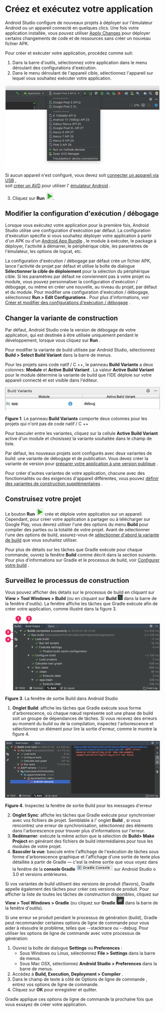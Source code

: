 
# Créez et exécutez votre application

Android Studio configure de nouveaux projets à déployer sur l'émulateur
Android ou un appareil connecté en quelques clics. Une fois votre
application installée, vous pouvez utiliser
[Apply Changes](https://developer.android.com/studio/run#apply-changes)
pour déployer certains changements de code et de ressources sans créer
un nouveau fichier APK.

Pour créer et exécuter votre application, procédez comme suit:

1. Dans la barre d'outils, sélectionnez votre application dans le menu
   déroulant des configurations d'exécution.
2. Dans le menu déroulant de l'appareil cible, sélectionnez l'appareil
    sur lequel vous souhaitez exécuter votre application.

![deploy-run-app](screenshots/deploy-run-app.png)

Si aucun appareil n'est configuré, vous devez soit [connecter un appareil via USB](https://developer.android.com/studio/run/device#connect) ,  
soit [créer un AVD](https://developer.android.com/studio/run/managing-avds#createavd) pour utiliser l' [émulateur Android](https://developer.android.com/studio/run/emulator) .

3.  Cliquez sur **Run**  ![execute](screenshots/execute.png).

## Modifier la configuration d'exécution / débogage

Lorsque vous exécutez votre application pour la première fois, Android
Studio utilise une configuration d'exécution par défaut. La
configuration d'exécution spécifie si vous souhaitez déployer votre
application à partir d'un APK ou d'un
[Android App Bundle](https://developer.android.com/guide/app-bundle) ,
le module à exécuter, le package à déployer, l'activité à démarrer, le
périphérique cible, les paramètres de l'émulateur, les options de
logcat, etc.

La configuration d'exécution / débogage par défaut crée un fichier APK,
lance l'activité de projet par défaut et utilise la boîte de dialogue
**Sélectionner la cible de déploiement** pour la sélection du
périphérique cible. Si les paramètres par défaut ne conviennent pas à
votre projet ou module, vous pouvez personnaliser la configuration
d'exécution / débogage, ou même en créer une nouvelle, au niveau du
projet, par défaut et du module. Pour modifier une configuration
d'exécution / débogage, sélectionnez **Run > Edit Configurations** . Pour plus d'informations, voir [Créer et modifier des
configurations d'exécution / débogage](https://developer.android.com/studio/run/rundebugconfig)
.

## Changer la variante de construction

<p>Par défaut, Android Studio crée la version de débogage de votre application,
 qui est destinée à être utilisée uniquement pendant le développement,
  lorsque vous cliquez sur <b>Run</b> .

Pour modifier la variante de build utilisée par Android Studio,
sélectionnez **Build > Select Build Variant** dans la barre de menus.

Pour les projets sans code natif / C ++, le panneau **Build Variants** a
deux colonnes: **Module** et **Active Build Variant** . La valeur
**Active Build Variant** pour le module détermine la variante de build
que l'IDE déploie sur votre appareil connecté et est visible dans
l'éditeur.</p>

![build-variants](screenshots/build-variants.png)
<p><b>Figure 1</b>. Le panneau <b>Build Variants</b> comporte deux colonnes pour
 les projets qui n'ont pas de code natif / C ++

Pour basculer entre les variantes, cliquez sur la cellule <b>Active Build Variant</b> active d'un module et choisissez la variante souhaitée
dans le champ de liste.</p>

Par défaut, les nouveaux projets sont configurés avec deux variantes de
build: une variante de débogage et de publication. Vous devez créer la
variante de version pour [préparer votre application à une version
publique](https://developer.android.com/studio/publish/preparing) .

Pour créer d'autres variantes de votre application, chacune avec des
fonctionnalités ou des exigences d'appareil différentes, vous pouvez
[définir des variantes de construction supplémentaires](https://developer.android.com/studio/build/build-variants) .</p>

## Construisez votre projet

Le bouton **Run** ![execute](screenshots/execute.png) crée et déploie
votre application sur un appareil. Cependant, pour créer votre
application à partager ou à télécharger sur Google Play, vous devrez
utiliser l'une des options du menu **Build** pour compiler des parties
ou la totalité de votre projet. Avant de sélectionner l'une des options
de build, assurez-vous de [sélectionner
d'abord la variante de build](https://developer.android.com/studio/run#changing-variant)
que vous souhaitez utiliser.

Pour plus de détails sur les tâches que Gradle exécute pour chaque
commande, ouvrez la fenêtre **Build** comme décrit dans la section
suivante. Pour plus d'informations sur Gradle et le processus de build,
voir
[Configurer votre build](https://developer.android.com/studio/build) .

## Surveillez le processus de construction

Vous pouvez afficher des détails sur le processus de build en cliquant
sur **View > Tool Windows > Build** (ou en cliquant sur **Build**
![window-build-2x](screenshots/window-build-2x.png) dans la barre de la
fenêtre d'outils). La fenêtre affiche les tâches que Gradle exécute afin
de créer votre application, comme illustré dans la figure 3.

![build_output_window-2x](screenshots/build_output_window-2x.png)
<p><b>Figure 3</b>. La fenêtre de sortie Build dans Android Studio</p>

1. **Onglet Build**: affiche les tâches que Gradle exécute sous forme
   d'arborescence, où chaque nœud représente soit une phase de build
   soit un groupe de dépendances de tâches. Si vous recevez des erreurs
   au moment du build ou de la compilation, inspectez l'arborescence et
   sélectionnez un élément pour lire la sortie d'erreur, comme le montre
   la figure 4.

![build_output_window_error-2x](screenshots/build_output_window_error-2x.png)
<p><b>Figure 4</b>. Inspectez la fenêtre de sortie Build pour les messages d'erreur</p>

2. **Onglet Sync**: affiche les tâches que Gradle exécute pour
   synchroniser avec vos fichiers de projet. Semblable à l' onglet
   **Build** , si vous rencontrez une erreur de synchronisation,
   sélectionnez des éléments dans l'arborescence pour trouver plus
   d'informations sur l'erreur.
3. **Redémarrer**: exécute la même action que la sélection de **Build>
   Make Project** en générant des fichiers de build intermédiaires pour
   tous les modules de votre projet.
4. **Basculer la vue**: bascule entre l'affichage de l'exécution de
   tâches sous forme d'arborescence graphique et l'affichage d'une
   sortie de texte plus détaillée à partir de Gradle — c'est la même
   sortie que vous voyez dans la fenêtre de la **console Gradle**
   ![as-gradlebutton](screenshots/as-gradlebutton.png) sur Android
   Studio o 3.0 et versions antérieures.

Si vos variantes de build utilisent des versions de produit (flavors),
Gradle appelle également des tâches pour créer ces versions de produit.
Pour afficher la liste de toutes les tâches de construction disponibles,
cliquez sur **View > Tool Windows > Gradle** (ou cliquez sur **Gradle**
![window-gradle](screenshots/window-gradle.png) dans la barre de la
fenêtre d'outils).

<p>Si une erreur se produit pendant le processus de génération (build), Gradle peut
 recommander certaines options de ligne de commande pour vous aider à
  résoudre le problème, telles que --stacktrace ou --debug. Pour utiliser
   les options de ligne de commande avec votre processus de génération:</p>

1.  Ouvrez la boîte de dialogue **Settings** ou **Preferences** :
    - Sous Windows ou Linux, sélectionnez **File > Settings** dans la barre de menus.
    - Sous Mac OSX, sélectionnez **Android Studio > Preferences** dans la
      barre de menus.
2.  Accédez à **Build, Execution, Deployment > Compiler** .
3. Dans le champ de texte à côté de Options de ligne de commande ,
 entrez vos options de ligne de commande.
4. Cliquez sur **OK** pour enregistrer et quitter.

<p>Gradle applique ces options de ligne de commande la prochaine fois que
 vous essayez de créer votre application.</p>





